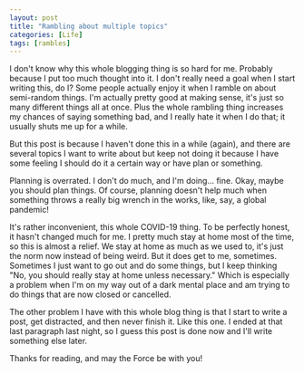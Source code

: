 ```yaml
---
layout: post
title: "Rambling about multiple topics"
categories: [Life]
tags: [rambles]
---
```


I don't know why this whole blogging thing is so hard for me. Probably because I
put too much thought into it. I don't really need a goal when I start writing
this, do I? Some people actually enjoy it when I ramble on about semi-random
things. I'm actually pretty good at making sense, it's just so many different
things all at once. Plus the whole rambling thing increases my chances of saying
something bad, and I really hate it when I do that; it usually shuts me up for a
while.

But this post is because I haven't done this in a while (again), and there are
several topics I want to write about but keep not doing it because I have some
feeling I should do it a certain way or have  plan or something.

Planning is overrated. I don't do much, and I'm doing... fine. Okay, maybe you
should plan things. Of course, planning doesn't help much when something throws
a really big wrench in the works, like, say, a global pandemic!

It's rather inconvenient, this whole COVID-19 thing. To be perfectly honest, it
hasn't changed much for me. I pretty much stay at home most of the time, so this
is almost a relief. We stay at home as much as we used to, it's just the norm
now instead of being weird. But it does get to me, sometimes. Sometimes I just
want to go out and do some things, but I keep thinking "No, you should really
stay at home unless necessary." Which is especially a problem when I'm on my way
out of a dark mental place and am trying to do things that are now closed or
cancelled.

The other problem I have with this whole blog thing is that I start to write a
post, get distracted, and then never finish it. Like this one. I ended at that
last paragraph last night, so I guess this post is done now and I'll write
something else later.

Thanks for reading, and may the Force be with you!
